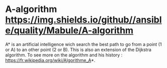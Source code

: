 # A-algorithm         https://img.shields.io/github//ansible/quality/Mabule/A-algorithm

A* is an artificial intelligence wich search the best path to go from a point (1 or A) to an other point (2 or B).
This is also an extension of the Dijkstra algorithm.
To see more on the algorithm and his history : https://fr.wikipedia.org/wiki/Algorithme_A*.
